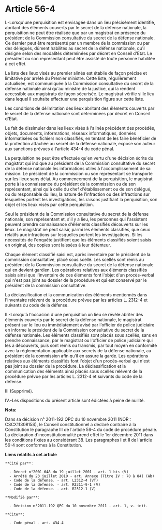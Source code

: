 # Article 56-4

I.-Lorsqu'une perquisition est envisagée dans un lieu précisément identifié, abritant des éléments couverts par le secret de
la défense nationale, la perquisition ne peut être réalisée que par un magistrat en présence du président de la Commission
consultative du secret de la défense nationale. Ce dernier peut être représenté par un membre de la commission ou par des
délégués, dûment habilités au secret de la défense nationale, qu'il désigne selon des modalités déterminées par décret en
Conseil d'Etat. Le président ou son représentant peut être assisté de toute personne habilitée à cet effet. 

La liste des lieux visés au premier alinéa est établie de façon précise et limitative par arrêté du Premier ministre. Cette
liste, régulièrement actualisée, est communiquée à la Commission consultative du secret de la défense nationale ainsi qu'au
ministre de la justice, qui la rendent accessible aux magistrats de façon sécurisée. Le magistrat vérifie si le lieu dans
lequel il souhaite effectuer une perquisition figure sur cette liste. 

Les conditions de délimitation des lieux abritant des éléments couverts par le secret de la défense nationale sont
déterminées par décret en Conseil d'Etat. 

Le fait de dissimuler dans les lieux visés à l'alinéa précédent des procédés, objets, documents, informations, réseaux
informatiques, données informatisées ou fichiers non classifiés, en tentant de les faire bénéficier de la protection attachée
au secret de la défense nationale, expose son auteur aux sanctions prévues à l'article 434-4 du code pénal. 

La perquisition ne peut être effectuée qu'en vertu d'une décision écrite du magistrat qui indique au président de la
Commission consultative du secret de la défense nationale les informations utiles à l'accomplissement de sa mission. Le
président de la commission ou son représentant se transporte sur les lieux sans délai. Au commencement de la perquisition, le
magistrat porte à la connaissance du président de la commission ou de son représentant, ainsi qu'à celle du chef
d'établissement ou de son délégué, ou du responsable du lieu, la nature de l'infraction ou des infractions sur lesquelles
portent les investigations, les raisons justifiant la perquisition, son objet et les lieux visés par cette perquisition. 

Seul le président de la Commission consultative du secret de la défense nationale, son représentant et, s'il y a lieu, les
personnes qui l'assistent peuvent prendre connaissance d'éléments classifiés découverts sur les lieux. Le magistrat ne peut
saisir, parmi les éléments classifiés, que ceux relatifs aux infractions sur lesquelles portent les investigations. Si les
nécessités de l'enquête justifient que les éléments classifiés soient saisis en original, des copies sont laissées à leur
détenteur. 

Chaque élément classifié saisi est, après inventaire par le président de la commission consultative, placé sous scellé. Les
scellés sont remis au président de la Commission consultative du secret de la défense nationale qui en devient gardien. Les
opérations relatives aux éléments classifiés saisis ainsi que l'inventaire de ces éléments font l'objet d'un procès-verbal
qui n'est pas joint au dossier de la procédure et qui est conservé par le président de la commission consultative. 

La déclassification et la communication des éléments mentionnés dans l'inventaire relèvent de la procédure prévue par les
articles L. 2312-4 et suivants du code de la défense. 

II.-Lorsqu'à l'occasion d'une perquisition un lieu se révèle abriter des éléments couverts par le secret de la défense
nationale, le magistrat présent sur le lieu ou immédiatement avisé par l'officier de police judiciaire en informe le
président de la Commission consultative du secret de la défense nationale. Les éléments classifiés sont placés sous scellés,
sans en prendre connaissance, par le magistrat ou l'officier de police judiciaire qui les a découverts, puis sont remis ou
transmis, par tout moyen en conformité avec la réglementation applicable aux secrets de la défense nationale, au président de
la commission afin qu'il en assure la garde. Les opérations relatives aux éléments classifiés font l'objet d'un procès-verbal
qui n'est pas joint au dossier de la procédure. La déclassification et la communication des éléments ainsi placés sous
scellés relèvent de la procédure prévue par les articles L. 2312-4 et suivants du code de la défense. 

III (Supprimé). 

IV.-Les dispositions du présent article sont édictées à peine de nullité.

**Nota:**

Dans sa décision n° 2011-192 QPC du 10 novembre 2011 (NOR : CSCX1130815S), le Conseil constitutionnel a déclaré contraire à
la Constitution le paragraphe III de l'article 56-4 du code de procédure pénale. La déclaration d'inconstitutionnalité prend
effet le 1er décembre 2011 dans les conditions fixées au considérant 38. Les paragraphes I et II de l'article 56-4 sont
conformes à la Constitution.

**Liens relatifs à cet article**

	**Cité par**:

	  - Décret n°2001-648 du 19 juillet 2001 - art. 1 bis (V)
	  - Arrêté du 23 juillet 2010 - art. Annexe (Titre IV : 70 à 84) (Ab)
	  - Code de la défense. - art. L2312-4 (VT)
	  - Code de la défense. - art. R2311-9-1 (V)
	  - Code de la défense. - art. R2312-1 (V)

	**Modifié par**:

	  - Décision n°2011-192 QPC du 10 novembre 2011 - art. 1, v. init.

	**Cite**:

	  - Code pénal - art. 434-4
